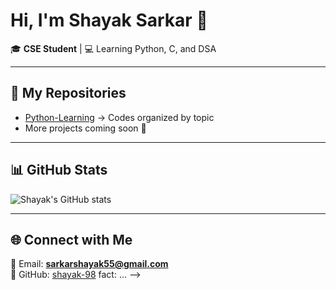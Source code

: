 # Hi, I'm Shayak Sarkar 👋

🎓 **CSE Student** | 💻 Learning Python, C, and DSA  

---

## 📂 My Repositories
- [Python-Learning](https://github.com/shayak-98/Python-Learning) → Codes organized by topic
- More projects coming soon 🚀

---

## 📊 GitHub Stats
![Shayak's GitHub stats](https://github-readme-stats.vercel.app/api?username=shayak-98&show_icons=true&theme=tokyonight)

---

## 🌐 Connect with Me
📧 Email: **sarkarshayak55@gmail.com**  
🔗 GitHub: [shayak-98](https://github.com/shayak-98) fact: ...
-->
